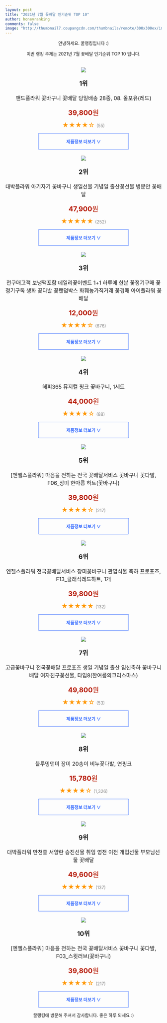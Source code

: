 ```yaml
--- 
layout: post 
title: "2021년 7월 꽃배달 인기순위 TOP 10" 
author: honeyranking 
comments: false 
image: "http://thumbnail7.coupangcdn.com/thumbnails/remote/300x300ex/image/vendor_inventory/e05d/cbc16d0a9ed36575c9e132464a6249b7e60a2435e3d8fb56cb991a5ed1bc.jpg" 
--- 
```

<p style="text-align: center;">안녕하세요. 꿀랭킹입니다 :)</p> <p style="text-align: center;">이번 랭킹 주제는 2021년 7월 꽃배달 인기순위 TOP 10 입니다.</p><center><img src="http://thumbnail7.coupangcdn.com/thumbnails/remote/300x300ex/image/vendor_inventory/e05d/cbc16d0a9ed36575c9e132464a6249b7e60a2435e3d8fb56cb991a5ed1bc.jpg" style="margin-top:20px" /></center> <p style="text-align: center; font-size: 20px"><b>1위</b></p> <p style="text-align: center; font-size: 17px">앤드플라워 꽃바구니 꽃배달 당일배송 28종, 08. 올포유(레드)</p> <p style="text-align: center;"><span style="color: #b61800; font-size: 22px;"><b>39,800</b>원</span></p> <p style="text-align: center;"><span style="color: #ff9600; font-size: 20px;">★★★★☆ </span><span style="color: #878787;">(55)</span></p> <center><a href="https://coupa.ng/b3lbK9"> <div style="font-size: 14px; display: inline-block; padding: 15px 90px; color: #346aff; border-radius: 2px; border: 1px solid #346aff; cursor: pointer;"><b>제품정보 더보기 &or;</b></div> </a></center><center><img src="http://thumbnail7.coupangcdn.com/thumbnails/remote/300x300ex/image/vendor_inventory/390c/4ef68779dfd3a1f9ce67222c0385cce993d5902205b8c28eaea7cccea3de.jpg" style="margin-top:20px" /></center> <p style="text-align: center; font-size: 20px"><b>2위</b></p> <p style="text-align: center; font-size: 17px">대박플라워 아기자기 꽃바구니 생일선물 기념일 출산꽃선물 병문안 꽃배달</p> <p style="text-align: center;"><span style="color: #b61800; font-size: 22px;"><b>47,900</b>원</span></p> <p style="text-align: center;"><span style="color: #ff9600; font-size: 20px;">★★★★★ </span><span style="color: #878787;">(252)</span></p> <center><a href="https://coupa.ng/b3lbLd"> <div style="font-size: 14px; display: inline-block; padding: 15px 90px; color: #346aff; border-radius: 2px; border: 1px solid #346aff; cursor: pointer;"><b>제품정보 더보기 &or;</b></div> </a></center><center><img src="http://thumbnail10.coupangcdn.com/thumbnails/remote/300x300ex/image/vendor_inventory/f7d3/3b7758b10545af02e4cc4505a1fa54c868f654af60a68ae203b266747a8f.jpg" style="margin-top:20px" /></center> <p style="text-align: center; font-size: 20px"><b>3위</b></p> <p style="text-align: center; font-size: 17px">전구매고객 보냉팩포함 데일리꽃이벤트 1+1 하루에 한분 꽃정기구매 꽃 정기구독 생화 꽃다발 꽃랜덤박스 화훼농가직거래 꽃경매 아이플라워 꽃배달</p> <p style="text-align: center;"><span style="color: #b61800; font-size: 22px;"><b>12,000</b>원</span></p> <p style="text-align: center;"><span style="color: #ff9600; font-size: 20px;">★★★★☆ </span><span style="color: #878787;">(676)</span></p> <center><a href="https://coupa.ng/b3lbLe"> <div style="font-size: 14px; display: inline-block; padding: 15px 90px; color: #346aff; border-radius: 2px; border: 1px solid #346aff; cursor: pointer;"><b>제품정보 더보기 &or;</b></div> </a></center><center><img src="http://thumbnail6.coupangcdn.com/thumbnails/remote/300x300ex/image/vendor_inventory/images/2016/05/17/12/7/0ac3f30e-2986-4e99-a5b6-1d33bcfd789e.jpg" style="margin-top:20px" /></center> <p style="text-align: center; font-size: 20px"><b>4위</b></p> <p style="text-align: center; font-size: 17px">해피365 뮤지컬 핑크 꽃바구니, 1세트</p> <p style="text-align: center;"><span style="color: #b61800; font-size: 22px;"><b>44,000</b>원</span></p> <p style="text-align: center;"><span style="color: #ff9600; font-size: 20px;">★★★★☆ </span><span style="color: #878787;">(88)</span></p> <center><a href="https://coupa.ng/b3lbLi"> <div style="font-size: 14px; display: inline-block; padding: 15px 90px; color: #346aff; border-radius: 2px; border: 1px solid #346aff; cursor: pointer;"><b>제품정보 더보기 &or;</b></div> </a></center><center><img src="http://thumbnail7.coupangcdn.com/thumbnails/remote/300x300ex/image/vendor_inventory/images/2018/03/04/15/6/6634a366-e677-4829-a881-ecbdbc9c7d05.jpg" style="margin-top:20px" /></center> <p style="text-align: center; font-size: 20px"><b>5위</b></p> <p style="text-align: center; font-size: 17px">[엔젤스플라워] 마음을 전하는 전국 꽃배달서비스 꽃바구니 꽃다발, F06_장미 한아름 하트(꽃바구니)</p> <p style="text-align: center;"><span style="color: #b61800; font-size: 22px;"><b>39,800</b>원</span></p> <p style="text-align: center;"><span style="color: #ff9600; font-size: 20px;">★★★★☆ </span><span style="color: #878787;">(217)</span></p> <center><a href="https://coupa.ng/b3lbLk"> <div style="font-size: 14px; display: inline-block; padding: 15px 90px; color: #346aff; border-radius: 2px; border: 1px solid #346aff; cursor: pointer;"><b>제품정보 더보기 &or;</b></div> </a></center><center><img src="http://thumbnail6.coupangcdn.com/thumbnails/remote/300x300ex/image/vendor_inventory/images/2018/03/04/19/7/7e3c32ad-ddcc-4760-b51e-1f42fe80d344.jpg" style="margin-top:20px" /></center> <p style="text-align: center; font-size: 20px"><b>6위</b></p> <p style="text-align: center; font-size: 17px">엔젤스플라워 전국꽃배달서비스 장미꽃바구니 관엽식물 축하 프로포즈, F13_클래식레드하트, 1개</p> <p style="text-align: center;"><span style="color: #b61800; font-size: 22px;"><b>39,800</b>원</span></p> <p style="text-align: center;"><span style="color: #ff9600; font-size: 20px;">★★★★★ </span><span style="color: #878787;">(132)</span></p> <center><a href="https://coupa.ng/b3lbLm"> <div style="font-size: 14px; display: inline-block; padding: 15px 90px; color: #346aff; border-radius: 2px; border: 1px solid #346aff; cursor: pointer;"><b>제품정보 더보기 &or;</b></div> </a></center><center><img src="http://thumbnail6.coupangcdn.com/thumbnails/remote/300x300ex/image/vendor_inventory/9dcf/3b4a2497eb093528d142102be930f286e72a3920d4d61f96b5f8052cb0e2.jpg" style="margin-top:20px" /></center> <p style="text-align: center; font-size: 20px"><b>7위</b></p> <p style="text-align: center; font-size: 17px">고급꽃바구니 전국꽃배달 프로포즈 생일 기념일 출산 임신축하 꽃바구니배달 여자친구꽃선물, 타입8(한여름의크리스마스)</p> <p style="text-align: center;"><span style="color: #b61800; font-size: 22px;"><b>49,800</b>원</span></p> <p style="text-align: center;"><span style="color: #ff9600; font-size: 20px;">★★★★☆ </span><span style="color: #878787;">(53)</span></p> <center><a href="https://coupa.ng/b3lbLo"> <div style="font-size: 14px; display: inline-block; padding: 15px 90px; color: #346aff; border-radius: 2px; border: 1px solid #346aff; cursor: pointer;"><b>제품정보 더보기 &or;</b></div> </a></center><center><img src="http://thumbnail10.coupangcdn.com/thumbnails/remote/300x300ex/image/product/image/vendoritem/2018/12/26/4021495070/91159acd-2eb2-4163-95f9-b00005a7251e.jpg" style="margin-top:20px" /></center> <p style="text-align: center; font-size: 20px"><b>8위</b></p> <p style="text-align: center; font-size: 17px">블루밍앤미 장미 20송이 비누꽃다발, 연핑크</p> <p style="text-align: center;"><span style="color: #b61800; font-size: 22px;"><b>15,780</b>원</span></p> <p style="text-align: center;"><span style="color: #ff9600; font-size: 20px;">★★★★☆ </span><span style="color: #878787;">(1,326)</span></p> <center><a href="https://coupa.ng/b3lbLq"> <div style="font-size: 14px; display: inline-block; padding: 15px 90px; color: #346aff; border-radius: 2px; border: 1px solid #346aff; cursor: pointer;"><b>제품정보 더보기 &or;</b></div> </a></center><center><img src="http://thumbnail9.coupangcdn.com/thumbnails/remote/300x300ex/image/vendor_inventory/0f39/7428aa1ffbd4874dfee07a832ededff1398c69f7659b305b0c8a64e2245e.jpg" style="margin-top:20px" /></center> <p style="text-align: center; font-size: 20px"><b>9위</b></p> <p style="text-align: center; font-size: 17px">대박플라워 만천홍 서양란 승진선물 취임 영전 이전 개업선물 부모님선물 꽃배달</p> <p style="text-align: center;"><span style="color: #b61800; font-size: 22px;"><b>49,600</b>원</span></p> <p style="text-align: center;"><span style="color: #ff9600; font-size: 20px;">★★★★★ </span><span style="color: #878787;">(137)</span></p> <center><a href="https://coupa.ng/b3lbLs"> <div style="font-size: 14px; display: inline-block; padding: 15px 90px; color: #346aff; border-radius: 2px; border: 1px solid #346aff; cursor: pointer;"><b>제품정보 더보기 &or;</b></div> </a></center><center><img src="http://thumbnail7.coupangcdn.com/thumbnails/remote/300x300ex/image/vendor_inventory/images/2018/03/04/15/7/88f75572-ea78-485a-9a81-37f97f5a0f88.jpg" style="margin-top:20px" /></center> <p style="text-align: center; font-size: 20px"><b>10위</b></p> <p style="text-align: center; font-size: 17px">[엔젤스플라워] 마음을 전하는 전국 꽃배달서비스 꽃바구니 꽃다발, F03_스윗러브(꽃바구니)</p> <p style="text-align: center;"><span style="color: #b61800; font-size: 22px;"><b>39,800</b>원</span></p> <p style="text-align: center;"><span style="color: #ff9600; font-size: 20px;">★★★★☆ </span><span style="color: #878787;">(217)</span></p> <center><a href="https://coupa.ng/b3lbLu"> <div style="font-size: 14px; display: inline-block; padding: 15px 90px; color: #346aff; border-radius: 2px; border: 1px solid #346aff; cursor: pointer;"><b>제품정보 더보기 &or;</b></div> </a></center> <p style="text-align: center;">꿀랭킹에 방문해 주셔서 감사합니다. 좋은 하루 되세요 :)</p>
